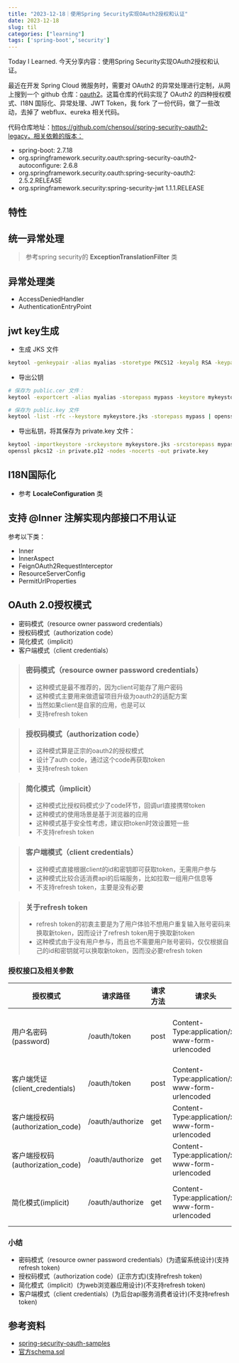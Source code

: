 ```yaml
---
title: "2023-12-18｜使用Spring Security实现OAuth2授权和认证"
date: 2023-12-18
slug: til
categories: ["learning"]
tags: ['spring-boot','security']
---
```


Today I Learned. 今天分享内容：使用Spring Security实现OAuth2授权和认证。



最近在开发 Spring Cloud 微服务时，需要对 OAuth2 的异常处理进行定制，从网上搜到一个 github 仓库：[oauth2](https://github.com/selfancy/oauth2)。这篇仓库的代码实现了 OAuth2 的四种授权模式、I18N 国际化、异常处理、JWT Token，我 fork 了一份代码，做了一些改动，去掉了 webflux、eureka 相关代码。



代码仓库地址：https://github.com/chensoul/spring-security-oauth2-legacy，相关依赖的版本：

- spring-boot: 2.7.18
- org.springframework.security.oauth:spring-security-oauth2-autoconfigure: 2.6.8
- org.springframework.security.oauth:spring-security-oauth2: 2.5.2.RELEASE
- org.springframework.security:spring-security-jwt 1.1.1.RELEASE

## 特性

## 统一异常处理

> 参考spring security的 **ExceptionTranslationFilter** 类

## 异常处理类

- AccessDeniedHandler
- AuthenticationEntryPoint

## jwt key生成

- 生成 JKS 文件
```bash
keytool -genkeypair -alias myalias -storetype PKCS12 -keyalg RSA -keypass mypass -keystore mykeystore.jks -storepass mypass -validity 3650
```
- 导出公钥
```bash
# 保存为 public.cer 文件：
keytool -exportcert -alias myalias -storepass mypass -keystore mykeystore.jks -file public.cer

# 保存为 public.key 文件
keytool -list -rfc --keystore mykeystore.jks -storepass mypass | openssl x509 -inform pem -pubkey > public.key
```
- 导出私钥，将其保存为 private.key 文件：
```bash
keytool -importkeystore -srckeystore mykeystore.jks -srcstorepass mypass -destkeystore private.p12 -deststoretype PKCS12 -deststorepass mypass -destkeypass mypass
openssl pkcs12 -in private.p12 -nodes -nocerts -out private.key
```

## I18N国际化
- 参考 **LocaleConfiguration** 类

## 支持 @Inner 注解实现内部接口不用认证

参考以下类：
- Inner
- InnerAspect
- FeignOAuth2RequestInterceptor
- ResourceServerConfig
- PermitUrlProperties

## OAuth 2.0授权模式

- 密码模式（resource owner password credentials）
- 授权码模式（authorization code）
- 简化模式（implicit）
- 客户端模式（client credentials）

> ### 密码模式（resource owner password credentials）
> - 这种模式是最不推荐的，因为client可能存了用户密码
> - 这种模式主要用来做遗留项目升级为oauth2的适配方案
> - 当然如果client是自家的应用，也是可以
> - 支持refresh token

> ### 授权码模式（authorization code）
> - 这种模式算是正宗的oauth2的授权模式
> - 设计了auth code，通过这个code再获取token
> - 支持refresh token

> ### 简化模式（implicit）
> - 这种模式比授权码模式少了code环节，回调url直接携带token
> - 这种模式的使用场景是基于浏览器的应用
> - 这种模式基于安全性考虑，建议把token时效设置短一些
> - 不支持refresh token

> ### 客户端模式（client credentials）
> - 这种模式直接根据client的id和密钥即可获取token，无需用户参与
> - 这种模式比较合适消费api的后端服务，比如拉取一组用户信息等
> - 不支持refresh token，主要是没有必要

> ### 关于refresh token
> - refresh token的初衷主要是为了用户体验不想用户重复输入账号密码来换取新token，因而设计了refresh token用于换取新token
> - 这种模式由于没有用户参与，而且也不需要用户账号密码，仅仅根据自己的id和密钥就可以换取新token，因而没必要refresh token

### 授权接口及相关参数

| 授权模式                         | 请求路径         | 请求方法 | 请求头                                         | 请求参数                                                     |
| -------------------------------- | ---------------- | -------- | ---------------------------------------------- | ------------------------------------------------------------ |
| 用户名密码(password)             | /oauth/token     | post     | Content-Type:application/x-www-form-urlencoded | grant_type:password<br/>username:user<br/>password:123456<br/>scope:server<br/>client_id:client<br/>client_secret:secret |
| 客户端凭证(client_credentials)   | /oauth/token     | post     | Content-Type:application/x-www-form-urlencoded | grant_type:client_credentials<br/>scope:userinfo resource<br/>client_id:client<br/>client_secret:secret |
| 客户端授权码(authorization_code) | /oauth/authorize | get      | Content-Type:application/x-www-form-urlencoded | response_type=code&scope=server&client_id=client&redirect_uri=https://www.taobao.com |
| 客户端授权码(authorization_code) | /oauth/authorize | get      | Content-Type:application/x-www-form-urlencoded | response_type:authorization_code<br/>code:gE3Eka<br/>redirect_uri:https://www.jd.com<br/>scope:server |
| 简化模式(implicit)               | /oauth/authorize | get      | Content-Type:application/x-www-form-urlencoded | response_type:token<br/>client_id:client<br/>redirect_uri:https://www.jd.com<br/>scope:server <br/>state:123456 |

### 小结

- 密码模式（resource owner password credentials）(为遗留系统设计)(支持refresh token)
- 授权码模式（authorization code）(正宗方式)(支持refresh token)
- 简化模式（implicit）(为web浏览器应用设计)(不支持refresh token)
- 客户端模式（client credentials）(为后台api服务消费者设计)(不支持refresh token)

## 参考资料

- [spring-security-oauth-samples](https://github.com/spring-projects/spring-security-oauth/tree/master/samples)
- [官方schema.sql](https://github.com/spring-projects/spring-security-oauth/blob/master/spring-security-oauth2/src/test/resources/schema.sql)